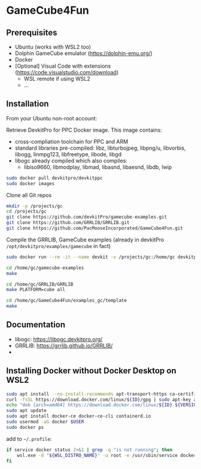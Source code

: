 # GameCube4Fun

## Prerequisites

 - Ubuntu (works with WSL2 too)
 - Dolphin GameCube emulator (https://dolphin-emu.org/)
 - Docker
 - [Optional] Visual Code with extensions (https://code.visualstudio.com/download)
   - WSL remote if using WSL2
   - ...  

## Installation

From your Ubuntu non-root account:

Retrieve DevkitPro for PPC Docker image. This image contains:
 - cross-compliation toolchain for PPC and ARM
 - standard libraries pre-compiled: libz, libturbojpeg, libpng/u, libvorbis, libogg, linmpg123, libfreetype, libode, libgd
 - libogc already compiled which also compiles:
   - libiso9660, libmodplay, libmad, libasnd, libaesnd, libdb, lwip

````bash
sudo docker pull devkitpro/devkitppc
sudo docker images
````

Clone all Git repos

````bash
mkdir -p /projects/gc
cd /projects/gc
git clone https://github.com/devkitPro/gamecube-examples.git
git clone https://github.com/GRRLIB/GRRLIB.git
git clone https://github.com/PacMooseIncorporated/GameCube4Fun.git
````

Compile the GRRLIB, GameCube examples (already in devkitPro `/opt/devkitpro/examples/gamecube` in fact)

````bash
sudo docker run --rm -it --name devkit -v /projects/gc:/home/gc devkitpro/devkitppc bash

cd /home/gc/gamecube-examples
make

cd /home/gc/GRRLIB/GRRLIB
make PLATFORM=cube all

cd /home/gc/GameCube4Fun/examples_gc/template
make
````

## Documentation

 - libogc: https://libogc.devkitpro.org/
 - GRRLIB: https://grrlib.github.io/GRRLIB/
 - 

## Installing Docker without Docker Desktop on WSL2

````bash
sudo apt install --no-install-recommends apt-transport-https ca-certificates curl gnupg2
curl -fsSL https://download.docker.com/linux/${ID}/gpg | sudo apt-key add -
echo "deb [arch=amd64] https://download.docker.com/linux/${ID} ${VERSION_CODENAME} stable" | sudo tee /etc/apt/sources.list.d/docker.list
sudo apt update
sudo apt install docker-ce docker-ce-cli containerd.io
sudo usermod -aG docker $USER
sudo docker ps 
````

add to `~/.profile`:

````bash
if service docker status 2>&1 | grep -q "is not running"; then
    wsl.exe -d "${WSL_DISTRO_NAME}" -u root -e /usr/sbin/service docker start >/dev/null 2>&1
fi
````
